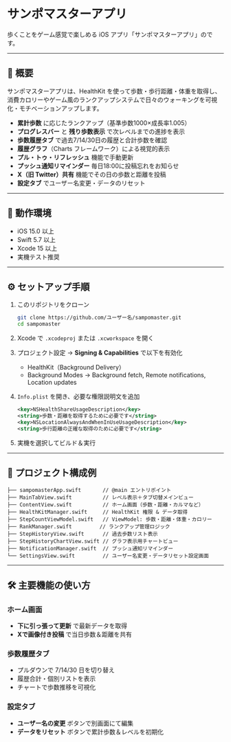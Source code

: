 # サンポマスターアプリ

歩くことをゲーム感覚で楽しめる iOS アプリ「サンポマスターアプリ」のです。

---

## 🚀 概要

サンポマスターアプリは、HealthKit を使って歩数・歩行距離・体重を取得し、消費カロリーやゲーム風のランクアップシステムで日々のウォーキングを可視化・モチベーションアップします。

* **累計歩数** に応じたランクアップ（基準歩数1000×成長率1.005）
* **プログレスバー** と **残り歩数表示** で次レベルまでの進捗を表示
* **歩数履歴タブ** で過去7/14/30日の履歴と合計歩数を確認
* **履歴グラフ**（Charts フレームワーク）による視覚的表示
* **プル・トゥ・リフレッシュ** 機能で手動更新
* **プッシュ通知リマインダー** 毎日18:00に投稿忘れをお知らせ
* **X（旧 Twitter）共有** 機能でその日の歩数と距離を投稿
* **設定タブ** でユーザー名変更・データのリセット

---

## 📱 動作環境

* iOS 15.0 以上
* Swift 5.7 以上
* Xcode 15 以上
* 実機テスト推奨 

---

## ⚙️ セットアップ手順

1. このリポジトリをクローン

   ```bash
   git clone https://github.com/ユーザー名/sampomaster.git
   cd sampomaster
   ```
2. Xcode で `.xcodeproj` または `.xcworkspace` を開く
3. プロジェクト設定 → **Signing & Capabilities** で以下を有効化

   * HealthKit（Background Delivery）
   * Background Modes → Background fetch, Remote notifications, Location updates
4. `Info.plist` を開き、必要な権限説明文を追加

   ```xml
   <key>NSHealthShareUsageDescription</key>
   <string>歩数・距離を取得するために必要です</string>
   <key>NSLocationAlwaysAndWhenInUseUsageDescription</key>
   <string>歩行距離の正確な取得のために必要です</string>
   ```
5. 実機を選択してビルド＆実行

---

## 📂 プロジェクト構成例

```
├── sampomasterApp.swift       // @main エントリポイント
├── MainTabView.swift          // レベル表示＋タブ切替メインビュー
├── ContentView.swift          // ホーム画面（歩数・距離・カルマなど）
├── HealthKitManager.swift     // HealthKit 権限 & データ取得
├── StepCountViewModel.swift   // ViewModel: 歩数・距離・体重・カロリー
├── RankManager.swift         // ランクアップ管理ロジック
├── StepHistoryView.swift      // 過去歩数リスト表示
├── StepHistoryChartView.swift // グラフ表示用チャートビュー
├── NotificationManager.swift  // プッシュ通知リマインダー
└── SettingsView.swift         // ユーザー名変更・データリセット設定画面
```

---

## 🛠️ 主要機能の使い方

### ホーム画面

* **下に引っ張って更新** で最新データを取得
* **Xで画像付き投稿** で当日歩数＆距離を共有

### 歩数履歴タブ

* プルダウンで 7/14/30 日を切り替え
* 履歴合計・個別リストを表示
* チャートで歩数推移を可視化

### 設定タブ

* **ユーザー名の変更** ボタンで別画面にて編集
* **データをリセット** ボタンで累計歩数＆レベルを初期化
 
